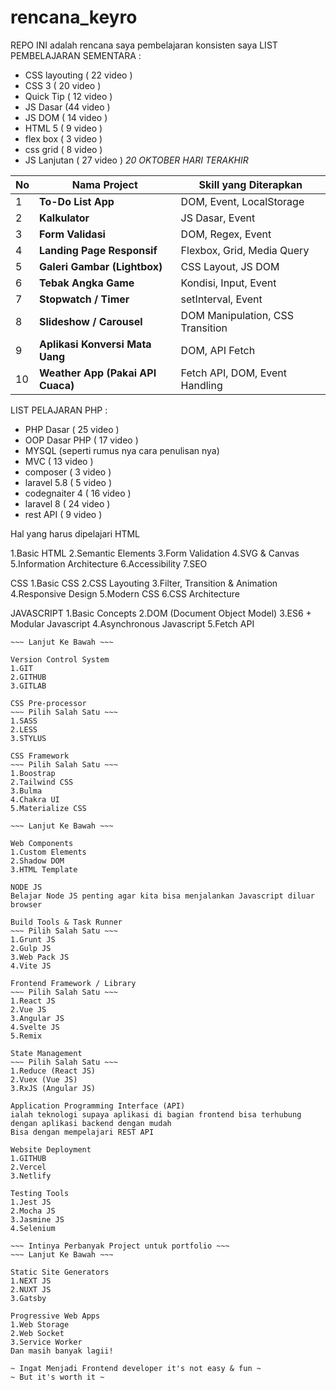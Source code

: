 # rencana_keyro
REPO INI adalah rencana saya pembelajaran konsisten saya
LIST PEMBELAJARAN SEMENTARA :
- CSS layouting ( 22 video )
- CSS 3 ( 20 video )
- Quick Tip ( 12 video )
- JS Dasar (44 video )
- JS DOM ( 14 video )
- HTML 5 ( 9 video )
- flex box ( 3 video )
- css grid ( 8 video )
- JS Lanjutan ( 27 video )
  *20 OKTOBER HARI TERAKHIR*

| No | Nama Project                      | Skill yang Diterapkan            |
| -- | --------------------------------- | -------------------------------- |
| 1  | **To-Do List App**                | DOM, Event, LocalStorage         |
| 2  | **Kalkulator**                    | JS Dasar, Event                  |
| 3  | **Form Validasi**                 | DOM, Regex, Event                |
| 4  | **Landing Page Responsif**        | Flexbox, Grid, Media Query       |
| 5  | **Galeri Gambar (Lightbox)**      | CSS Layout, JS DOM               |
| 6  | **Tebak Angka Game**              | Kondisi, Input, Event            |
| 7  | **Stopwatch / Timer**             | setInterval, Event               |
| 8  | **Slideshow / Carousel**          | DOM Manipulation, CSS Transition |
| 9  | **Aplikasi Konversi Mata Uang**   | DOM, API Fetch                   |
| 10 | **Weather App (Pakai API Cuaca)** | Fetch API, DOM, Event Handling   |


LIST PELAJARAN PHP :
- PHP Dasar ( 25 video )
- OOP Dasar PHP ( 17 video )
- MYSQL (seperti rumus nya cara penulisan nya)
- MVC ( 13 video )
- composer ( 3 video )
- laravel 5.8 ( 5 video )
- codegnaiter 4 ( 16 video )
- laravel 8 ( 24 video )
- rest API ( 9 video )


Hal yang harus dipelajari
HTML

‌1.Basic HTML
‌2.Semantic Elements
‌3.Form Validation
‌4.SVG & Canvas
‌5.Information Architecture
‌6.Accessibility
‌7.SEO

CSS
‌1.Basic CSS
‌2.CSS Layouting
‌3.Filter, Transition & Animation
‌4.Responsive Design
‌5.Modern CSS
‌6.CSS Architecture

JAVASCRIPT
‌1.Basic Concepts
‌2.DOM (Document Object Model)
‌3.ES6 + Modular Javascript
‌4.Asynchronous Javascript
‌5.Fetch API

~~~ Diatas Adalah hal yang WAJIB Dipelajari!! ~~~
~~~ Lanjut Ke Bawah ~~~

Version Control System
1.GIT
2.GITHUB
3.GITLAB

CSS Pre-processor
~~~ Pilih Salah Satu ~~~
1.SASS
2.LESS
3.STYLUS

CSS Framework
~~~ Pilih Salah Satu ~~~
1.Boostrap
2.Tailwind CSS
3.Bulma
4.Chakra UI
5.Materialize CSS

~~~ Lanjut Ke Bawah ~~~

Web Components
1.Custom Elements
2.Shadow DOM
3.HTML Template

NODE JS
Belajar Node JS penting agar kita bisa menjalankan Javascript diluar browser

Build Tools & Task Runner
~~~ Pilih Salah Satu ~~~
1.Grunt JS
2.Gulp JS
3.Web Pack JS
4.Vite JS

Frontend Framework / Library
~~~ Pilih Salah Satu ~~~
1.React JS
2.Vue JS
3.Angular JS
4.Svelte JS
5.Remix

State Management
~~~ Pilih Salah Satu ~~~
1.Reduce (React JS)
2.Vuex (Vue JS)
3.RxJS (Angular JS)

Application Programming Interface (API)
ialah teknologi supaya aplikasi di bagian frontend bisa terhubung dengan aplikasi backend dengan mudah
Bisa dengan mempelajari REST API

Website Deployment
1.GITHUB
2.Vercel
3.Netlify

Testing Tools
1.Jest JS
2.Mocha JS
3.Jasmine JS
4.Selenium

~~~ Intinya Perbanyak Project untuk portfolio ~~~
~~~ Lanjut Ke Bawah ~~~

Static Site Generators
1.NEXT JS
2.NUXT JS
3.Gatsby

Progressive Web Apps
1.Web Storage
2.Web Socket
3.Service Worker
Dan masih banyak lagii!

~ Ingat Menjadi Frontend developer it's not easy & fun ~
~ But it's worth it ~

